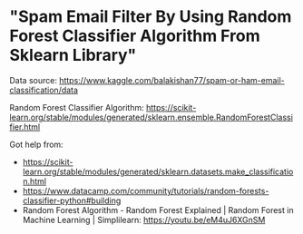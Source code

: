 # "Spam Email Filter By Using Random Forest Classifier Algorithm From Sklearn Library" 

Data source: https://www.kaggle.com/balakishan77/spam-or-ham-email-classification/data

Random Forest Classifier Algorithm: https://scikit-learn.org/stable/modules/generated/sklearn.ensemble.RandomForestClassifier.html

Got help from:

- https://scikit-learn.org/stable/modules/generated/sklearn.datasets.make_classification.html
- https://www.datacamp.com/community/tutorials/random-forests-classifier-python#building
- Random Forest Algorithm - Random Forest Explained | Random Forest in Machine Learning | Simplilearn:
  https://youtu.be/eM4uJ6XGnSM
